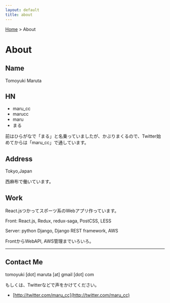 ```yaml
---
layout: default
title: about
---
```


[Home](/) &gt; About

# About

## Name

Tomoyuki Maruta

## HN

- maru_cc
- marucc
- maru
- まる

前はひらがなで「まる」と名乗っていましたが、かぶりまくるので、Twitter始めてからは「maru_cc」で通しています。

## Address

Tokyo,Japan

西麻布で働いています。

## Work

React.jsつかってスポーツ系のWebアプリ作っています。

Front: React.js, Redux, redux-saga, PostCSS, LESS

Server: python Django, Django REST framework, AWS

FrontからWebAPI, AWS管理までいろいろ。


----------


## Contact Me

tomoyuki \[dot\] maruta \[at\] gmail \[dot\] com

もしくは、Twitterなどで声をかけてください。

- [http://twitter.com/maru_cc](http://twitter.com/maru_cc)